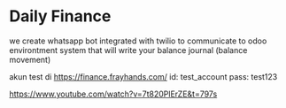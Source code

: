 # Daily Finance

we create whatsapp bot integrated with twilio to communicate to odoo environtment
system that will write your balance journal (balance movement)

akun test di https://finance.frayhands.com/
id: test_account
pass: test123

https://www.youtube.com/watch?v=7t820PlErZE&t=797s
